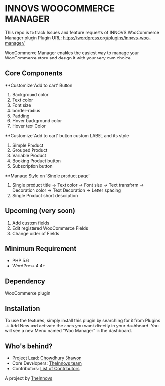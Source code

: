 # INNOVS WOOCOMMERCE MANAGER

This repo is to track Issues and feature requests of INNOVS WooCommerce Manager plugin
Plugin URL: https://wordpress.org/plugins/innovs-woo-manager/

WooCommerce Manager enables the easiest way to manage your WooCommerce store and design it with your very own choice.

## Core Components

**Customize ‘Add to cart’ Button
1) Background color
2) Text color
3) Font size
4) border-radius
5) Padding
6) Hover background color
7) Hover text Color

**Customize ‘Add to cart’ button custom LABEL and its style
1) Simple Product
2) Grouped Product
3) Variable Product
4) Booking Product button
5) Subscription button

**Manage Style on ‘Single product page’
1) Single product title
-> Text color
-> Font size
-> Text transform
-> Decoration color
-> Text Decoration
-> Letter spacing
2) Single Product short description

## Upcoming (very soon)
1. Add custom fields
2. Edit registered WooCommerce Fields
3. Change order of Fields

## Minimum Requirement
 - PHP 5.6
 - WordPress 4.4+
 
 ## Dependency 
 WooCommerce plugin

## Installation

To use the features, simply install this plugin by searching for it from Plugins -> Add New and activate the ones you want directly in your dashboard. You will see a new Menu named “Woo Manager” in the dashboard.

## Who's behind?

* Project Lead: [Chowdhury Shawon](https://github.com/shawon786)
* Core Developers: [TheInnovs team]()
* Contributors: [List of Contributors](https://github/graphs/contributors)

A project by [TheInnovs](https://theinnovs.com)
